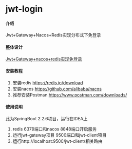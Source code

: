 # jwt-login

#### 介绍

Jwt+Gateway+Nacos+Redis实现分布式下免登录

#### 整体设计

[Jwt+Gateway+nacos+redis实现免登录](https://www.runaccepted.com/2019/11/14/Jwt-Spring%E5%AE%9E%E7%8E%B03%E5%A4%A9%E5%85%8D%E7%99%BB%E5%BD%95/)

#### 安装教程

1.  安装redis https://redis.io/download
2.  安装nacos https://github.com/alibaba/nacos
3.  推荐安装Postman https://www.postman.com/downloads/

#### 使用说明

此为SpringBoot 2.2.6项目，运行在IDEA上

1.  redis 6379端口和nacos 8848端口开启服务
2.  运行jwt-gateway项目 9500端口和jwt-client项目
3.  运行http://localhost:9500/jwt-client/相关路由
